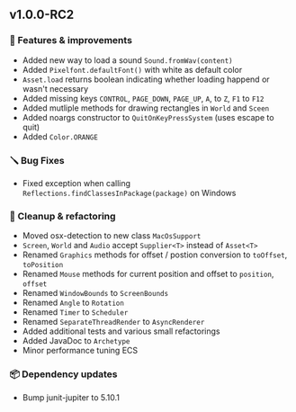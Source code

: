 ## v1.0.0-RC2

### 🚀 Features & improvements

- Added new way to load a sound `Sound.fromWav(content)`
- Added `Pixelfont.defaultFont()` with white as default color
- `Asset.load` returns boolean indicating whether loading happend or wasn't necessary
- Added missing keys `CONTROL`, `PAGE_DOWN`, `PAGE_UP`, `A`, to `Z`,  `F1` to `F12`
- Added mutliple methods for drawing rectangles in `World` and `Sceen`
- Added noargs constructor to `QuitOnKeyPressSystem` (uses escape to quit)
- Added `Color.ORANGE`

### 🪛 Bug Fixes

- Fixed exception when calling `Reflections.findClassesInPackage(package)` on Windows

### 🧽 Cleanup & refactoring

- Moved osx-detection to new class `MacOsSupport`
- `Screen`, `World` and `Audio` accept `Supplier<T>` instead of `Asset<T>`
- Renamed `Graphics` methods for offset / postion conversion to `toOffset`, `toPosition`
- Renamed `Mouse` methods for current position and offset to `position`, `offset`
- Renamed `WindowBounds` to `ScreenBounds`
- Renamed `Angle` to `Rotation`
- Renamed `Timer` to `Scheduler`
- Renamed `SeparateThreadRender` to `AsyncRenderer`
- Added additional tests and various small refactorings
- Added JavaDoc to `Archetype`
- Minor performance tuning ECS

### 📦 Dependency updates

- Bump junit-jupiter to 5.10.1